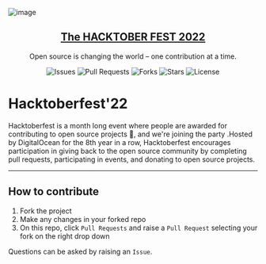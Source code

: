 ![image](https://hacktoberfest.digitalocean.com/_nuxt/img/logo-hacktoberfest-full.f42e3b1.svg)

<p align="center">
  <a href="https://hacktoberfest.digitalocean.com/">
    <h2 align="center">The <b>HACKTOBER FEST 2022</b></h2>
  </a>
</p>
<p align="center">Open source is changing the world – one contribution at a time.</p>

<div align="center">

![Issues](https://img.shields.io/github/issues/StarlordHarsh/HacktoberfestDemo)
![Pull Requests](https://img.shields.io/github/issues-pr/StarlordHarsh/HacktoberfestDemo)
![Forks](https://img.shields.io/github/forks/StarlordHarsh/HacktoberfestDemo)
![Stars](https://img.shields.io/github/stars/StarlordHarsh/HacktoberfestDemo)
![License](https://img.shields.io/github/license/StarlordHarsh/HacktoberfestDemo)

</div>

# Hacktoberfest'22

Hacktoberfest is a month long event where people are awarded for contributing to open source projects 🙌, and we're joining the party .Hosted by DigitalOcean for the 8th year in a row, Hacktoberfest encourages participation in giving back to the open source community by completing pull requests, participating in events, and donating to open source projects.

---

## How to contribute

1. Fork the project
2. Make any changes in your forked repo
3. On this repo, click `Pull Requests` and raise a `Pull Request` selecting your fork on the right drop down

Questions can be asked by raising an `Issue`.


